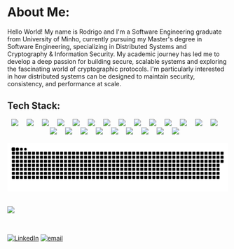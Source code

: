 # About Me:
Hello World! My name is Rodrigo and I'm a Software Engineering graduate from University of Minho, currently pursuing my Master's degree in Software Engineering, specializing  in Distributed Systems and Cryptography & Information Security.
My academic journey has led me to develop a deep passion for building secure, scalable systems and exploring the fascinating world of cryptographic protocols. I'm particularly interested in how distributed systems can be designed to maintain security, consistency, and performance at scale.


## Tech Stack:

<div align="center">
<img width="40px" style="padding-right:15px" src="https://cdn.jsdelivr.net/gh/devicons/devicon@latest/icons/c/c-original.svg" />
<img width="40px" style="padding-right:15px" src="https://cdn.jsdelivr.net/gh/devicons/devicon@latest/icons/html5/html5-original.svg" />
<img width="40px" style="padding-right:15px" src="https://cdn.jsdelivr.net/gh/devicons/devicon@latest/icons/css3/css3-original.svg" />
<img width="40px" style="padding-right:15px" src="https://cdn.jsdelivr.net/gh/devicons/devicon@latest/icons/java/java-original.svg" />
<img width="40px" style="padding-right:15px" src="https://cdn.jsdelivr.net/gh/devicons/devicon@latest/icons/javascript/javascript-original.svg" />
<img width="40px" style="padding-right:15px"  src="https://cdn.jsdelivr.net/gh/devicons/devicon@latest/icons/python/python-original.svg" />
<img width="40px" style="padding-right:15px" src="https://cdn.jsdelivr.net/gh/devicons/devicon@latest/icons/erlang/erlang-original.svg" />
<img  width="40px" style="padding-right:15px" src="https://cdn.jsdelivr.net/gh/devicons/devicon@latest/icons/haskell/haskell-original.svg" />
<img  width="40px" style="padding-right:15px" src="https://cdn.jsdelivr.net/gh/devicons/devicon@latest/icons/googlecloud/googlecloud-original.svg" />
<img width="40px" style="padding-right:15px" src="https://cdn.jsdelivr.net/gh/devicons/devicon@latest/icons/electron/electron-original.svg" />
<img width="40px" style="padding-right:15px" src="https://cdn.jsdelivr.net/gh/devicons/devicon@latest/icons/nodejs/nodejs-original-wordmark.svg" />
<img width="40px" style="padding-right:15px" src="https://cdn.jsdelivr.net/gh/devicons/devicon@latest/icons/express/express-original.svg" />
<img width="40px" style="padding-right:15px"  src="https://cdn.jsdelivr.net/gh/devicons/devicon@latest/icons/fastapi/fastapi-original.svg" />
<img width="40px" style="padding-right:15px"  src="https://cdn.jsdelivr.net/gh/devicons/devicon@latest/icons/react/react-original.svg" />
<img width="40px" style="padding-right:15px" src="https://cdn.jsdelivr.net/gh/devicons/devicon@latest/icons/tailwindcss/tailwindcss-original.svg" />
<img width="40px" style="padding-right:15px" src="https://cdn.jsdelivr.net/gh/devicons/devicon@latest/icons/nginx/nginx-original.svg" />
<img width="40px" style="padding-right:15px" src="https://cdn.jsdelivr.net/gh/devicons/devicon@latest/icons/mongodb/mongodb-original-wordmark.svg" />
<img width="40px" style="padding-right:15px" src="https://cdn.jsdelivr.net/gh/devicons/devicon@latest/icons/mysql/mysql-original-wordmark.svg" />
<img width="40px" style="padding-right:15px" src="https://cdn.jsdelivr.net/gh/devicons/devicon@latest/icons/postgresql/postgresql-original-wordmark.svg" />
<img width="40px" style="padding-right:15px"  src="https://cdn.jsdelivr.net/gh/devicons/devicon@latest/icons/redis/redis-original-wordmark.svg" />
<img width="40px" style="padding-right:15px"  src="https://cdn.jsdelivr.net/gh/devicons/devicon@latest/icons/sqlite/sqlite-original.svg" />
<img width="40px" style="padding-right:15px" src="https://cdn.jsdelivr.net/gh/devicons/devicon@latest/icons/github/github-original.svg" />
<img width="40px" style="padding-right:15px" src="https://cdn.jsdelivr.net/gh/devicons/devicon@latest/icons/figma/figma-original.svg" />
</div>

<br/>



<picture>
  <source media="(prefers-color-scheme: dark)" srcset="https://raw.githubusercontent.com/RodG23/RodG23/output/github-snake-dark.svg" />
  <source media="(prefers-color-scheme: light)" srcset="https://raw.githubusercontent.com/RodG23/RodG23/output/github-snake.svg" />
  <img alt="github-snake" src="https://raw.githubusercontent.com/RodG23/RodG23/output/github-snake.svg" />
</picture>

<br/>
<br/>


![](https://quotes-github-readme.vercel.app/api?type=horizontal&theme=dark)

<br/>

[![LinkedIn](https://img.shields.io/badge/LinkedIn-%230077B5.svg?logo=linkedin&logoColor=white)](https://linkedin.com/in/add) [![email](https://img.shields.io/badge/Email-D14836?logo=gmail&logoColor=white)](mailto:rodrigofegomes2003@gmail.com) 
